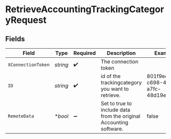 # RetrieveAccountingTrackingCategoryRequest


## Fields

| Field                                                              | Type                                                               | Required                                                           | Description                                                        | Example                                                            |
| ------------------------------------------------------------------ | ------------------------------------------------------------------ | ------------------------------------------------------------------ | ------------------------------------------------------------------ | ------------------------------------------------------------------ |
| `XConnectionToken`                                                 | *string*                                                           | :heavy_check_mark:                                                 | The connection token                                               |                                                                    |
| `ID`                                                               | *string*                                                           | :heavy_check_mark:                                                 | id of the trackingcategory you want to retrieve.                   | 801f9ede-c698-4e66-a7fc-48d19eebaa4f                               |
| `RemoteData`                                                       | **bool*                                                            | :heavy_minus_sign:                                                 | Set to true to include data from the original Accounting software. | false                                                              |